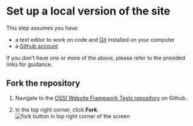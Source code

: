 # Set up a local version of the site

This step assumes you have:
  - a text editor to work on code and [Git](https://git-scm.com/book/en/v2/Getting-Started-Installing-Git) installed on your computer
  - a [Github account](https://docs.github.com/en/get-started/quickstart/creating-an-account-on-github)

If you don't have one or more of the above, please refer to the provided links for guidance.

## Fork the repository

1. Navigate to the [OSSI Website Framework Tests repository](https://github.com/allison-truhlar/ossi-website-framework-tests) on Github.

1. In the top right corner, click **Fork**.
![fork button in top right corner of the screen](/src/assets/readme-images/fork-repository.png)
